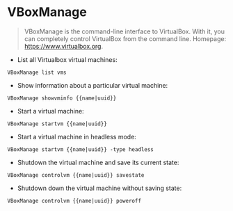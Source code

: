 # VBoxManage

> VBoxManage is the command-line interface to VirtualBox. 
> With it, you can completely control VirtualBox from the command line.
> Homepage: <https://www.virtualbox.org>.

- List all Virtualbox virtual machines:

`VBoxManage list vms`

- Show information about a particular virtual machine:

`VBoxManage showvminfo {{name|uuid}}`

- Start a virtual machine:

`VBoxManage startvm {{name|uuid}}`

- Start a virtual machine in headless mode:

`VBoxManage startvm {{name|uuid}} -type headless`

- Shutdown the virtual machine and save its current state:

`VBoxManage controlvm {{name|uuid}} savestate`

- Shutdown down the virtual machine without saving state:

`VBoxManage controlvm {{name|uuid}} poweroff`
